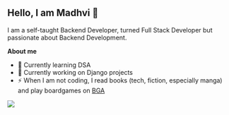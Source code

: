 ## Hello, I am Madhvi 👋


I am a self-taught Backend Developer, turned Full Stack Developer but passionate about Backend Development.


**About me**

- 🌱 Currently learning DSA
- 🔭 Currently working on Django projects
- ⚡ When I am not coding, I read books (tech, fiction, especially manga) and play boardgames on [BGA](https://boardgamearena.com/player?id=93139433)

<!-- | <a href="https://github.com/madhvi-n/github-readme-stats"><img align="center" src="https://github-readme-stats.vercel.app/api?username=madhvi-n&show_icons=true&include_all_commits=true&theme=buefy&hide_border=true" alt="Madhvi's github stats" /></a> | <a href="https://github.com/madhvi-n/github-readme-stats"><img align="center" src="https://github-readme-stats.vercel.app/api/top-langs/?username=madhvi-n&layout=compact&theme=buefy&hide_border=true" /></a> |
| ------------- | ------------- | -->


<a href="https://github.com/madhvi-n/github-readme-stats"><img align="center" src="https://github-readme-stats.vercel.app/api/top-langs/?username=madhvi-n&layout=compact&theme=buefy&hide_border=false" /></a>

